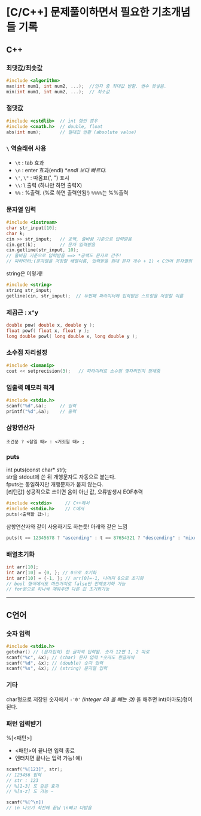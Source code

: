 
# [C/C++] 문제풀이하면서 필요한 기초개념들 기록
## C++
### 최댓값/최솟값
```c
#include <algorithm>
max(int num1, int num2, ...);  //인자 중 최대값 반환. 변수 못넣음.
min(int num1, int num2, ...);  // 최소값
```
### 절댓값
```c
#include <cstdlib>  // int 형인 경우
#include <cmath.h>  // double, float
abs(int num);       // 절대값 반환 (absolute value)
```
### `\` 역슬래쉬 사용
 - `\t` : tab 효과
-  `\n`  : enter 효과(endl) **endl 보다 빠르다.*
-  `\'`, `\"` : 따옴표(', ") 표시
-  `\\`: \ 출력 (하나만 하면 출력X)
- `%%` : %출력. (\%로 하면 출력안됨!) `%%%%`는 %%출력
### 문자열 입력
```c
#include <iostream>
char str_input[10];
char k;
cin >> str_input;   // 공백, 줄바꿈 기준으로 입력받음
cin.get(k);         // 문자 입력받음
cin.getline(str_input, 10);
// 줄바꿈 기준으로 입력받음 ==> *공백도 문자로 간주!
// 파라미터:(문자열을 저장할 배열이름, 입력받을 최대 문자 개수 + 1) < C언어 문자열의 마지막엔 '\0'이 들어가기 때문!
```
string은 이렇게!
```c
#include <string>
string str_input;
getline(cin, str_input);  // 두번째 파라미터에 입력받은 스트링을 저장할 이름
```
### 제곱근 : x^y
```c
double pow( double x, double y );
float powf( float x, float y );
long double powl( long double x, long double y );
```
### 소수점 자리설정
```c
#include <iomanip>
cout << setprecision(3);   // 파라미터로 소수점 몇자리인지 정해줌
```
### 입출력 메모리 적게
```c
#include <stdio.h>
scanf("%d",&a);     // 입력
printf("%d",&a);    // 출력
```

### 삼항연산자
`조건문 ? <참일 때> : <거짓일 때> ;`

### puts
int puts(const char* str);<br>
str을 stdout에 쓴 뒤 개행문자도 자동으로 붙는다.<br>
fputs는 동일하지만 개행문자가 붙지 않는다.<br>
[리턴값] 성공적으로 쓰이면 음이 아닌 값, 오류발생시 EOF추력
```c
#include <cstdio>     // C++에서
#include <stdio.h>    // C에서
puts(<출력할 값>);    
```
삼항연산자와 같이 사용하기도 하는듯! 아래와 같은 느낌
```C
puts(t == 12345678 ? "ascending" : t == 87654321 ? "descending" : "mixed");
```
### 배열초기화
```c
int arr[10];
int arr[10] = {0, }; // 0으로 초기화
int arr[10] = {-1, }; // arr[0]=-1, 나머지 0으로 초기화
// bool 형식에서도 마찬가지로 false만 전체초기화 가능
// for문으로 하나씩 채워주면 다른 값 초기화가능
```
---
## C언어
### 숫자 입력
```c
#include <stdio.h>
getchar() // (문자입력) 한 글자씩 입력됨. 숫자 12면 1, 2 따로
scanf("%c", &x); // (char) 문자 입력 *숫자도 한글자씩
scanf("%d", &x); // (double) 숫자 입력
scanf("%s", &x); // (string) 문자열 입력
```
### 기타
char형으로 저장된 숫자에서 `-'0'` *(integer 48 을 빼는 것)* 을 해주면 int(아마도)형이 된다.

### 패턴 입력뱓기
%[<패턴>]
- <패턴>이 끝나면 입력 종료
- 엔터치면 끝나는 입력 가능!
예)
```c
scanf("%[123]", str);    
// 123456 입력
// str : 123
// %[1-3] 도 같은 효과
// %[a-z] 도 가능 ~

scanf("%[^\n])
// \n 나오기 직전에 끝남 \n빼고 다받음
```
